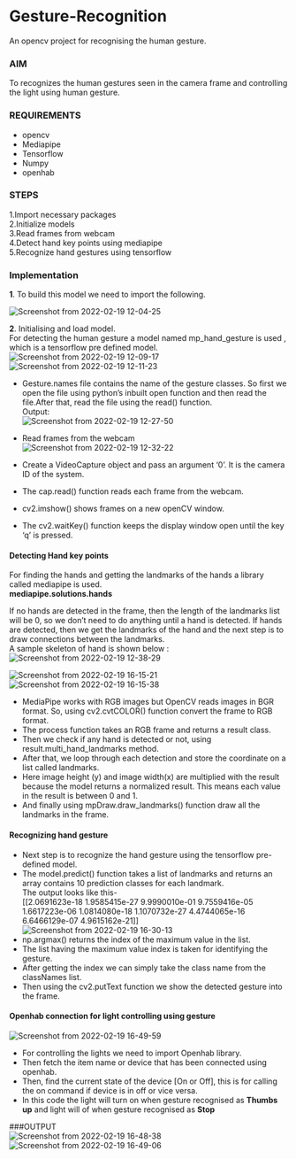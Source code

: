 # Gesture-Recognition
An opencv project for recognising the human gesture.


### AIM
To recognizes the human gestures seen in the camera frame and controlling the light using human gesture.

### REQUIREMENTS
*  opencv
*  Mediapipe
*  Tensorflow
*  Numpy
* openhab

### STEPS
1.Import necessary packages <br />
2.Initialize models <br />
3.Read frames from webcam <br />
4.Detect hand key points using mediapipe <br />
5.Recognize hand gestures using tensorflow <br />

### Implementation
**1**. To  build this model we need to import the following. <br />

![Screenshot from 2022-02-19 12-04-25](https://user-images.githubusercontent.com/86007193/154789627-77615ea5-2a16-4344-a276-7c3297517109.png) <br />

**2**. Initialising and load model. <br />
For detecting the human gesture a model named mp_hand_gesture is used , which is a tensorflow pre defined model. <br />
![Screenshot from 2022-02-19 12-09-17](https://user-images.githubusercontent.com/86007193/154789860-86478570-ed05-430f-b3e4-3458a426d88d.png) <br />
![Screenshot from 2022-02-19 12-11-23](https://user-images.githubusercontent.com/86007193/154789952-9e5785b8-6887-4427-a2c9-5341d63338c9.png) <br />
* Gesture.names file contains the name of the gesture classes. So first we open the file using python’s inbuilt open function and then read the file.After that, read the file using the read() function. <br />
Output: <br />
![Screenshot from 2022-02-19 12-27-50](https://user-images.githubusercontent.com/86007193/154790454-d5062ae0-c51b-402d-82f6-1e2d908f2830.png) <br />

* Read frames from the webcam <br />
![Screenshot from 2022-02-19 12-32-22](https://user-images.githubusercontent.com/86007193/154790654-180d2d50-384e-45a6-bd85-5c8f355ad0c2.png) <br />





* Create a VideoCapture object and pass an argument ‘0’. It is the camera ID of the system. 
* The cap.read() function reads each frame from the webcam.
* cv2.imshow() shows frames on a new openCV window.
* The cv2.waitKey() function keeps the display window open until the key ‘q’ is pressed.
#### Detecting Hand key points
For finding the hands and getting the landmarks of the hands a library called mediapipe is used. <br />
**mediapipe.solutions.hands**

If no hands are detected in the frame, then the length of the landmarks list will be 0, so we don’t need to do anything until a hand is detected.
If hands are detected, then we get the landmarks of the hand and the next step is to draw connections between the landmarks.
<br /> A sample skeleton of hand is shown below : <br />
![Screenshot from 2022-02-19 12-38-29](https://user-images.githubusercontent.com/86007193/154790888-33009043-9dcd-4b5b-8f4c-2454cc13f168.png) <br />

![Screenshot from 2022-02-19 16-15-21](https://user-images.githubusercontent.com/86007193/154797642-6dc008d6-524f-4d5b-bb3b-bf7cfd70276f.png) <br />
![Screenshot from 2022-02-19 16-15-38](https://user-images.githubusercontent.com/86007193/154797666-404193cb-1a9a-452f-a5bf-f4909f4dcbb3.png) <br />

  * MediaPipe works with RGB images but OpenCV reads images in BGR format. So, using cv2.cvtCOLOR() function  convert the     frame to RGB format.
  * The process function takes an RGB frame and returns a result class.
  * Then we check if any hand is detected or not, using result.multi_hand_landmarks method.
  * After that, we loop through each detection and store the coordinate on a list called landmarks.
  * Here image height (y) and image width(x) are multiplied with the result because the model returns a normalized result.       This means each value in the result is between 0 and 1.
  * And finally using mpDraw.draw_landmarks() function  draw all the landmarks in the frame.
#### Recognizing hand gesture
* Next step is to recognize the hand gesture using the tensorflow pre-defined model. 
* The model.predict() function takes a list of landmarks and returns an array contains 10 prediction classes for each landmark.<br />
The output looks like this- <br />
[[2.0691623e-18 1.9585415e-27 9.9990010e-01 9.7559416e-05
1.6617223e-06 1.0814080e-18 1.1070732e-27 4.4744065e-16 6.6466129e-07 4.9615162e-21]] <br />
![Screenshot from 2022-02-19 16-30-13](https://user-images.githubusercontent.com/86007193/154798178-5a061239-69e1-4e8d-b76d-1cd2016e3ded.png) <br />
* np.argmax() returns the index of the maximum value in the list.
* The list having the maximum value index is taken for identifying the gesture.
* After getting the index we can simply take the class name from the classNames list.
* Then using the cv2.putText function we show the detected gesture into the frame.
#### Openhab connection for light controlling using gesture
![Screenshot from 2022-02-19 16-49-59](https://user-images.githubusercontent.com/86007193/154798813-b80b4cbf-1db3-4eaf-84e1-d6baf40380a1.png)

* For controlling the lights we need to import Openhab library.
* Then fetch the item name or device that has been connected using openhab.
* Then, find the current state of the device [On or Off], this is for calling the on command if device is in off or vice versa.
* In this code the light will turn on when gesture recognised as **Thumbs up** and light will of when gesture recognised as **Stop**

###OUTPUT
<br /> ![Screenshot from 2022-02-19 16-48-38](https://user-images.githubusercontent.com/86007193/154798823-871d1b56-659c-4913-b1ea-ff95803fcfe4.png)
<br /> ![Screenshot from 2022-02-19 16-49-06](https://user-images.githubusercontent.com/86007193/154798843-6235fca0-9985-49a0-9b16-2284b04adce6.png)






  


  


